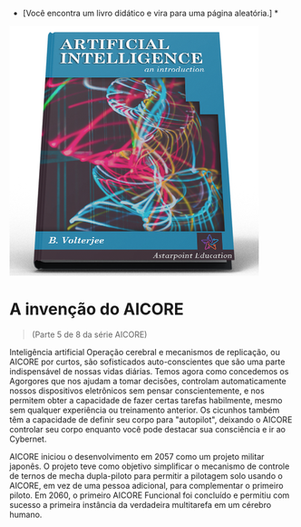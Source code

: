 * [Você encontra um livro didático e vira para uma página aleatória.] *

![AI Textbook](/resources/lore/textbookAI440.png)
# A invenção do AICORE
> (Parte 5 de 8 da série AICORE)

Inteligência artificial Operação cerebral e mecanismos de replicação, ou AICORE por curtos, são sofisticados auto-conscientes que são uma parte indispensável de nossas vidas diárias. Temos agora como concedemos os Agorgores que nos ajudam a tomar decisões, controlam automaticamente nossos dispositivos eletrônicos sem pensar conscientemente, e nos permitem obter a capacidade de fazer certas tarefas habilmente, mesmo sem qualquer experiência ou treinamento anterior. Os cicunhos também têm a capacidade de definir seu corpo para "autopilot", deixando o AICORE controlar seu corpo enquanto você pode destacar sua consciência e ir ao Cybernet.

AICORE iniciou o desenvolvimento em 2057 como um projeto militar japonês. O projeto teve como objetivo simplificar o mecanismo de controle de ternos de mecha dupla-piloto para permitir a pilotagem solo usando o AICORE, em vez de uma pessoa adicional, para complementar o primeiro piloto. Em 2060, o primeiro AICORE Funcional foi concluído e permitiu com sucesso a primeira instância da verdadeira multitarefa em um cérebro humano.